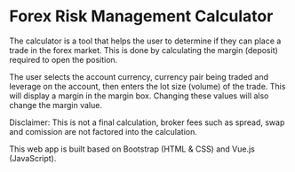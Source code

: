 # Forex Risk Management Calculator
The calculator is a tool that helps the user to determine if they can place a trade in the forex market. This is done by calculating the margin (deposit) required to open the position. 

The user selects the account currency, currency pair being traded and leverage on the account, then enters the lot size (volume) of the trade. This will display a margin in the margin box. Changing these values will also change the margin value.

Disclaimer: This is not a final calculation, broker fees such as spread, swap and comission are not factored into the calculation.

This web app is built based on Bootstrap (HTML & CSS) and Vue.js (JavaScript).
